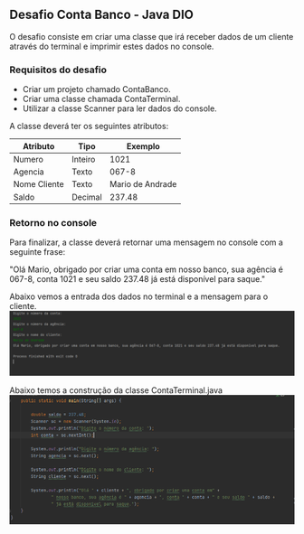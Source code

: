 ## Desafio Conta Banco - Java DIO

O desafio consiste em criar uma classe que irá receber dados de um cliente através do terminal e imprimir estes dados 
no console. 

### Requisitos do desafio
* Criar um projeto chamado ContaBanco.
* Criar uma classe chamada ContaTerminal.
* Utilizar a classe Scanner para ler dados do console.

A classe deverá ter os seguintes atributos:

| Atributo | Tipo | Exemplo |
| -------- | ---- | ------- |
| Numero | Inteiro | 1021 |
| Agencia | Texto | 067-8 |
| Nome Cliente | Texto | Mario de Andrade|
| Saldo | Decimal | 237.48 |

### Retorno no console
Para finalizar, a classe deverá retornar uma mensagem no console com a seguinte frase:

"Olá Mario, obrigado por criar uma conta em nosso banco, sua agência é 067-8, conta 1021 e seu saldo 237.48 
já está disponível para saque."

Abaixo vemos a entrada dos dados no terminal e a mensagem para o cliente.
![img.png](img.png)

Abaixo temos a construção da classe ContaTerminal.java
![img_1.png](img_1.png)
